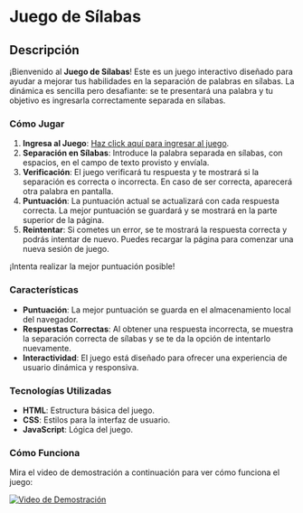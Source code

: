 # Juego de Sílabas

## Descripción

¡Bienvenido al **Juego de Sílabas**! Este es un juego interactivo diseñado para ayudar a mejorar tus habilidades en la separación de palabras en sílabas. La dinámica es sencilla pero desafiante: se te presentará una palabra y tu objetivo es ingresarla correctamente separada en sílabas.

### Cómo Jugar

1. **Ingresa al Juego**: [Haz click aquí para ingresar al juego](https://alejodm.github.io/juego-separar-silabas/).
2. **Separación en Sílabas**: Introduce la palabra separada en sílabas, con espacios, en el campo de texto provisto y envíala.
3. **Verificación**: El juego verificará tu respuesta y te mostrará si la separación es correcta o incorrecta. En caso de ser correcta, aparecerá otra palabra en pantalla.
4. **Puntuación**: La puntuación actual se actualizará con cada respuesta correcta. La mejor puntuación se guardará y se mostrará en la parte superior de la página.
5. **Reintentar**: Si cometes un error, se te mostrará la respuesta correcta y podrás intentar de nuevo. Puedes recargar la página para comenzar una nueva sesión de juego.

¡Intenta realizar la mejor puntuación posible!

### Características

- **Puntuación**: La mejor puntuación se guarda en el almacenamiento local del navegador.
- **Respuestas Correctas**: Al obtener una respuesta incorrecta, se muestra la separación correcta de sílabas y se te da la opción de intentarlo nuevamente.
- **Interactividad**: El juego está diseñado para ofrecer una experiencia de usuario dinámica y responsiva.

### Tecnologías Utilizadas

- **HTML**: Estructura básica del juego.
- **CSS**: Estilos para la interfaz de usuario.
- **JavaScript**: Lógica del juego.

### Cómo Funciona

Mira el video de demostración a continuación para ver cómo funciona el juego:

[![Video de Demostración](https://img.youtube.com/vi/Efl7tyIrImg/hqdefault.jpg)](https://www.youtube.com/watch?v=Efl7tyIrImg)